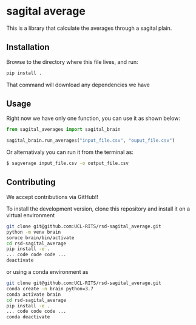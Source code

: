 # sagital average

  This is a library that calculate the averages through a sagital plain.

  ## Installation

  Browse to the directory where this file lives, and run:
 ```bash
 pip install .
 ```
 That command will download any dependencies we have

 
  ## Usage

  Right now we have only one function, you can use it as shown below:

 
  ```python
 from sagital_averages import sagital_brain

 sagital_brain.run_averages("input_file.csv", "ouput_file.csv")
 ```

  Or alternativaly you can run it from the terminal as:

  ```bash
 $ sagverage input_file.csv -o output_file.csv
 ```

  ## Contributing

  We accept contributions via GitHub!!

  To install the development version, clone this repository and install it on 
 a virtual environment

  ```bash
 git clone git@github.com:UCL-RITS/rsd-sagital_average.git
 python -m venv brain
 soruce brain/bin/activate
 cd rsd-sagital_average
 pip install -e .
 ... code code code ...
 deactivate
 ```

  or using a conda environment as

  ```bash
 git clone git@github.com:UCL-RITS/rsd-sagital_average.git
 conda create -n brain python=3.7
 conda activate brain
 cd rsd-sagital_average
 pip install -e .
 ... code code code ...
 conda deactivate
 ```